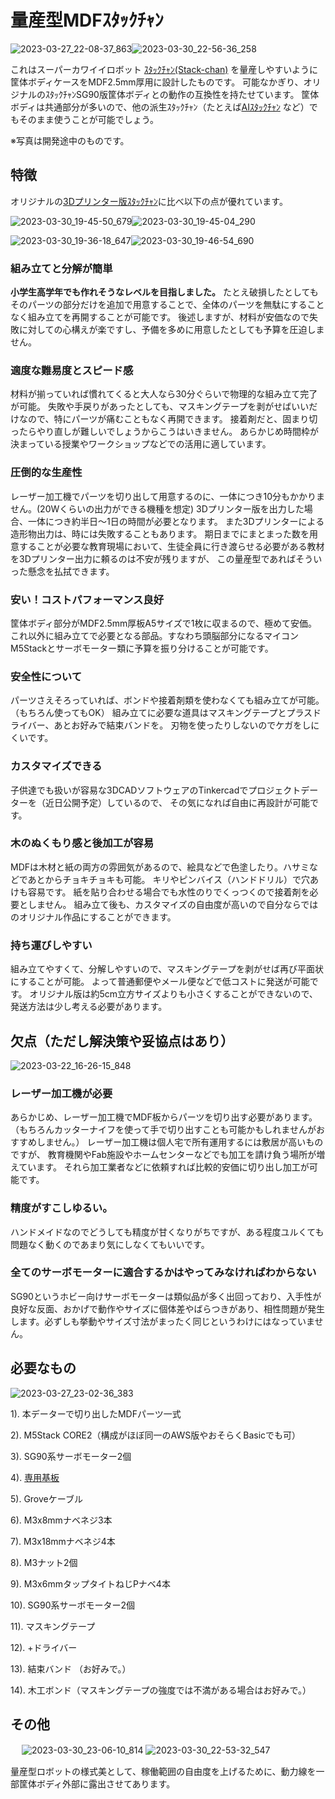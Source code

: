 # 量産型MDFｽﾀｯｸﾁｬﾝ

![2023-03-27_22-08-37_863](https://user-images.githubusercontent.com/88123439/231469222-6e2311c2-8570-445a-b4b6-2f0818143eed.jpeg)![2023-03-30_22-56-36_258](https://user-images.githubusercontent.com/88123439/231470215-a5d5a515-c3e0-4a81-9a26-0253a7b09d8a.jpeg)



これはスーパーカワイイロボット [ｽﾀｯｸﾁｬﾝ(Stack-chan)](https://github.com/meganetaaan/stack-chan)
を量産しやすいように筐体ボディケースをMDF2.5mm厚用に設計したものです。
可能なかぎり、オリジナルのｽﾀｯｸﾁｬﾝSG90版筐体ボディとの動作の互換性を持たせています。
筐体ボディは共通部分が多いので、他の派生ｽﾀｯｸﾁｬﾝ（たとえば[AIｽﾀｯｸﾁｬﾝ](https://github.com/robo8080/M5Unified_StackChan_ChatGPT)
など）でもそのまま使うことが可能でしょう。

※写真は開発途中のものです。

## 特徴

オリジナルの[3Dプリンター版ｽﾀｯｸﾁｬﾝ](https://github.com/meganetaaan/stack-chan/tree/dev/v1.0/case)に比べ以下の点が優れています。


![2023-03-30_19-45-50_679](https://user-images.githubusercontent.com/88123439/231469448-95a8341f-9e66-4a44-88da-187a032ded01.jpeg)![2023-03-30_19-45-04_290](https://user-images.githubusercontent.com/88123439/231469620-78870211-7d06-4f7f-933a-b4ba650461ca.jpeg)

![2023-03-30_19-36-18_647](https://user-images.githubusercontent.com/88123439/231469720-89add461-9cec-4f34-a300-df104f1e76e5.jpeg)![2023-03-30_19-46-54_690](https://user-images.githubusercontent.com/88123439/231469815-e8aab340-1a15-4d4a-8f9c-dbc2f8350d69.jpeg)



### 組み立てと分解が簡単
**小学生高学年でも作れそうなレベルを目指しました。**
たとえ破損したとしてもそのパーツの部分だけを追加で用意することで、全体のパーツを無駄にすることなく組み立てを再開することが可能です。
後述しますが、材料が安価なので失敗に対しての心構えが楽ですし、予備を多めに用意したとしても予算を圧迫しません。


### 適度な難易度とスピード感
材料が揃っていれば慣れてくると大人なら30分ぐらいで物理的な組み立て完了が可能。
失敗や手戻りがあったとしても、マスキングテープを剥がせばいいだけなので、特にパーツが痛むこともなく再開できます。
接着剤だと、固まり切ったらやり直しが難しいでしょうからこうはいきません。
あらかじめ時間枠が決まっている授業やワークショップなどでの活用に適しています。


### 圧倒的な生産性
レーザー加工機でパーツを切り出して用意するのに、一体につき10分もかかりません。(20Wくらいの出力ができる機種を想定)
3Dプリンター版を出力した場合、一体につき約半日〜1日の時間が必要となります。
また3Dプリンターによる造形物出力は、時には失敗することもあります。
期日までにまとまった数を用意することが必要な教育現場において、生徒全員に行き渡らせる必要がある教材を3Dプリンター出力に頼るのは不安が残りますが、
この量産型であればそういった懸念を払拭できます。


### 安い！コストパフォーマンス良好
筐体ボディ部分がMDF2.5mm厚板A5サイズで1枚に収まるので、極めて安価。
これ以外に組み立てで必要となる部品。すなわち頭脳部分になるマイコンM5Stackとサーボモーター類に予算を振り分けることが可能です。


### 安全性について
パーツさえそろっていれば、ボンドや接着剤類を使わなくても組み立てが可能。（もちろん使ってもOK）
組み立てに必要な道具はマスキングテープとプラスドライバー、あとお好みで結束バンドを。
刃物を使ったりしないのでケガをしにくいです。


### カスタマイズできる
子供達でも扱いが容易な3DCADソフトウェアのTinkercadでプロジェクトデーターを（近日公開予定）しているので、
その気になれば自由に再設計が可能です。


### 木のぬくもり感と後加工が容易
MDFは木材と紙の両方の雰囲気があるので、絵具などで色塗したり。ハサミなどであとからチョキチョキも可能。
キリやピンバイス（ハンドドリル）で穴あけも容易です。
紙を貼り合わせる場合でも水性のりでくっつくので接着剤を必要としません。
組み立て後も、カスタマイズの自由度が高いので自分ならではのオリジナル作品にすることができます。


### 持ち運びしやすい
組み立てやすくて、分解しやすいので、マスキングテープを剥がせば再び平面状にすることが可能。
よって普通郵便やメール便などで低コストに発送が可能です。
オリジナル版は約5cm立方サイズよりも小さくすることができないので、発送方法は少し考える必要があります。






## 欠点（ただし解決策や妥協点はあり）
![2023-03-22_16-26-15_848](https://user-images.githubusercontent.com/88123439/231473435-e7ad9e66-5ca3-4298-9d2b-3b3a74d1366d.jpg)


### レーザー加工機が必要
あらかじめ、レーザー加工機でMDF板からパーツを切り出す必要があります。
（もちろんカッターナイフを使って手で切り出すことも可能かもしれませんがおすすめしません。）
レーザー加工機は個人宅で所有運用するには敷居が高いものですが、
教育機関やFab施設やホームセンターなどでも加工を請け負う場所が増えています。
それら加工業者などに依頼すれば比較的安価に切り出し加工が可能です。


### 精度がすこしゆるい。
ハンドメイドなのでどうしても精度が甘くなりがちですが、ある程度ユルくても問題なく動くのであまり気にしなくてもいいです。


### 全てのサーボモーターに適合するかはやってみなければわからない
SG90というホビー向けサーボモーターは類似品が多く出回っており、入手性が良好な反面、おかげで動作やサイズに個体差やばらつきがあり、相性問題が発生します。必ずしも挙動やサイズ寸法がまったく同じというわけにはなっていません。


## 必要なもの
![2023-03-27_23-02-36_383](https://user-images.githubusercontent.com/88123439/231471070-ed12b323-3a51-44d7-9b58-38c871a4b7a3.jpeg)


1). 本データーで切り出したMDFパーツ一式

2). M5Stack CORE2（構成がほぼ同一のAWS版やおそらくBasicでも可）

3). SG90系サーボモーター2個

4). [専用基板](https://github.com/akita11/Stack-chan_Takao_Base)

5). Groveケーブル

6). M3x8mmナベネジ3本

7). M3x18mmナベネジ4本

8). M3ナット2個

9). M3x6mmタップタイトねじPナベ4本

10). SG90系サーボモーター2個

11). マスキングテープ

12). +ドライバー

13). 結束バンド （お好みで。）

14). 木工ボンド（マスキングテープの強度では不満がある場合はお好みで。）






## その他
　
![2023-03-30_23-06-10_814](https://user-images.githubusercontent.com/88123439/231471900-3f551857-daca-4650-81e2-2d26484ee344.jpeg)
![2023-03-30_22-53-32_547](https://user-images.githubusercontent.com/88123439/231471967-ed2aaa7c-20ae-427c-8d21-c72a00f34ac6.jpeg)


量産型ロボットの様式美として、稼働範囲の自由度を上げるために、動力線を一部筐体ボディ外部に露出させてあります。
